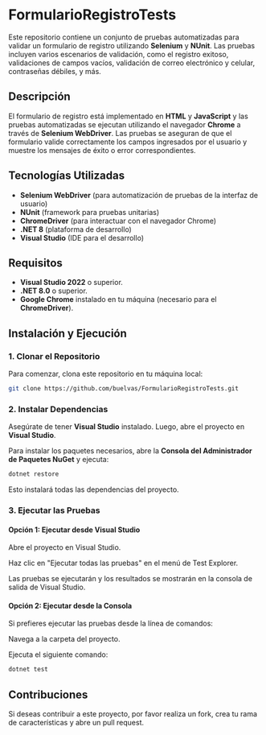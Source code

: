 # FormularioRegistroTests

Este repositorio contiene un conjunto de pruebas automatizadas para validar un formulario de registro utilizando **Selenium** y **NUnit**. Las pruebas incluyen varios escenarios de validación, como el registro exitoso, validaciones de campos vacíos, validación de correo electrónico y celular, contraseñas débiles, y más.

## Descripción

El formulario de registro está implementado en **HTML** y **JavaScript** y las pruebas automatizadas se ejecutan utilizando el navegador **Chrome** a través de **Selenium WebDriver**. Las pruebas se aseguran de que el formulario valide correctamente los campos ingresados por el usuario y muestre los mensajes de éxito o error correspondientes.

## Tecnologías Utilizadas

- **Selenium WebDriver** (para automatización de pruebas de la interfaz de usuario)
- **NUnit** (framework para pruebas unitarias)
- **ChromeDriver** (para interactuar con el navegador Chrome)
- **.NET 8** (plataforma de desarrollo)
- **Visual Studio** (IDE para el desarrollo)

## Requisitos

- **Visual Studio 2022** o superior.
- **.NET 8.0** o superior.
- **Google Chrome** instalado en tu máquina (necesario para el **ChromeDriver**).

## Instalación y Ejecución

### 1. Clonar el Repositorio

Para comenzar, clona este repositorio en tu máquina local:

```bash
git clone https://github.com/buelvas/FormularioRegistroTests.git
```

### 2. Instalar Dependencias

Asegúrate de tener **Visual Studio** instalado. Luego, abre el proyecto en **Visual Studio**.

Para instalar los paquetes necesarios, abre la **Consola del Administrador de Paquetes NuGet** y ejecuta:

```bash
dotnet restore
```

Esto instalará todas las dependencias del proyecto.

### 3. Ejecutar las Pruebas

#### Opción 1: Ejecutar desde Visual Studio

Abre el proyecto en Visual Studio.

Haz clic en "Ejecutar todas las pruebas" en el menú de Test Explorer.

Las pruebas se ejecutarán y los resultados se mostrarán en la consola de salida de Visual Studio.

#### Opción 2: Ejecutar desde la Consola

Si prefieres ejecutar las pruebas desde la línea de comandos:

Navega a la carpeta del proyecto.

Ejecuta el siguiente comando:

```bash
dotnet test
```

## Contribuciones

Si deseas contribuir a este proyecto, por favor realiza un fork, crea tu rama de características y abre un pull request.
